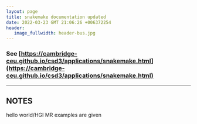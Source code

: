 ```yaml
---
layout: page
title: snakemake documentation updated
date: 2022-03-23 GMT 21:06:26 +006372254
header:
   image_fullwidth: header-bus.jpg
---
```


### See [https://cambridge-ceu.github.io/csd3/applications/snakemake.html](https://cambridge-ceu.github.io/csd3/applications/snakemake.html)

<!--more-->

---

## NOTES

hello world/HGI MR examples are given
